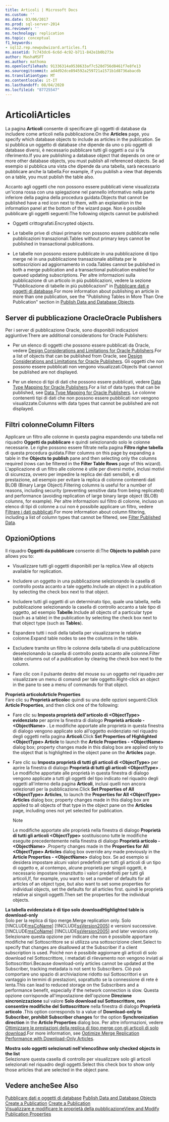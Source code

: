 ```yaml
---
title: Articoli | Microsoft Docs
ms.custom: ''
ms.date: 03/06/2017
ms.prod: sql-server-2014
ms.reviewer: ''
ms.technology: replication
ms.topic: conceptual
f1_keywords:
- sql12.rep.newpubwizard.articles.f1
ms.assetid: 7c743dc6-6c6d-4c92-b711-842e1b0b273e
author: MashaMSFT
ms.author: mathoma
ms.openlocfilehash: 91336314a9538633af7c528d756d8461f7e8fe13
ms.sourcegitcommit: ad4d92dce894592a259721a1571b1d8736abacdb
ms.translationtype: MT
ms.contentlocale: it-IT
ms.lasthandoff: 08/04/2020
ms.locfileid: "87725547"
---
```

# <a name="articles"></a><span data-ttu-id="c5e0b-102">Articoli</span><span class="sxs-lookup"><span data-stu-id="c5e0b-102">Articles</span></span>
  <span data-ttu-id="c5e0b-103">La pagina **Articoli** consente di specificare gli oggetti di database da includere come articoli nella pubblicazione.</span><span class="sxs-lookup"><span data-stu-id="c5e0b-103">On the **Articles** page, you specify which database objects to include as articles in the publication.</span></span> <span data-ttu-id="c5e0b-104">Se si pubblica un oggetto di database che dipende da uno o più oggetti di database diversi, è necessario pubblicare tutti gli oggetti a cui si fa riferimento.</span><span class="sxs-lookup"><span data-stu-id="c5e0b-104">If you are publishing a database object that depends on one or more other database objects, you must publish all referenced objects.</span></span> <span data-ttu-id="c5e0b-105">Se ad esempio si pubblica una vista che dipende da una tabella, sarà necessario pubblicare anche la tabella.</span><span class="sxs-lookup"><span data-stu-id="c5e0b-105">For example, if you publish a view that depends on a table, you must publish the table also.</span></span>  
  
 <span data-ttu-id="c5e0b-106">Accanto agli oggetti che non possono essere pubblicati viene visualizzata un'icona rossa con una spiegazione nel pannello informativo nella parte inferiore della pagina della procedura guidata.</span><span class="sxs-lookup"><span data-stu-id="c5e0b-106">Objects that cannot be published have a red icon next to them, with an explanation in the information panel at the bottom of the wizard page.</span></span> <span data-ttu-id="c5e0b-107">Non è possibile pubblicare gli oggetti seguenti:</span><span class="sxs-lookup"><span data-stu-id="c5e0b-107">The following objects cannot be published:</span></span>  
  
-   <span data-ttu-id="c5e0b-108">Oggetti crittografati.</span><span class="sxs-lookup"><span data-stu-id="c5e0b-108">Encrypted objects.</span></span>  
  
-   <span data-ttu-id="c5e0b-109">Le tabelle prive di chiavi primarie non possono essere pubblicate nelle pubblicazioni transazionali.</span><span class="sxs-lookup"><span data-stu-id="c5e0b-109">Tables without primary keys cannot be published in transactional publications.</span></span>  
  
-   <span data-ttu-id="c5e0b-110">Le tabelle non possono essere pubblicate in una pubblicazione di tipo merge né in una pubblicazione transazionale abilitata per le sottoscrizioni ad aggiornamento in coda.</span><span class="sxs-lookup"><span data-stu-id="c5e0b-110">Tables cannot be published in both a merge publication and a transactional publication enabled for queued updating subscriptions.</span></span> <span data-ttu-id="c5e0b-111">Per altre informazioni sulla pubblicazione di un articolo in più pubblicazioni, vedere la sezione "Pubblicazione di tabelle in più pubblicazioni" in [Pubblicare dati e oggetti di database](publish/publish-data-and-database-objects.md).</span><span class="sxs-lookup"><span data-stu-id="c5e0b-111">For more information about publishing an article in more than one publication, see the "Publishing Tables in More Than One Publication" section in [Publish Data and Database Objects](publish/publish-data-and-database-objects.md).</span></span>  
  
## <a name="oracle-publishers"></a><span data-ttu-id="c5e0b-112">Server di pubblicazione Oracle</span><span class="sxs-lookup"><span data-stu-id="c5e0b-112">Oracle Publishers</span></span>  
 <span data-ttu-id="c5e0b-113">Per i server di pubblicazione Oracle, sono disponibili indicazioni aggiuntive:</span><span class="sxs-lookup"><span data-stu-id="c5e0b-113">There are additional considerations for Oracle Publishers:</span></span>  
  
-   <span data-ttu-id="c5e0b-114">Per un elenco di oggetti che possono essere pubblicati da Oracle, vedere [Design Considerations and Limitations for Oracle Publishers](non-sql/design-considerations-and-limitations-for-oracle-publishers.md).</span><span class="sxs-lookup"><span data-stu-id="c5e0b-114">For a list of objects that can be published from Oracle, see [Design Considerations and Limitations for Oracle Publishers](non-sql/design-considerations-and-limitations-for-oracle-publishers.md).</span></span> <span data-ttu-id="c5e0b-115">Gli oggetti che non possono essere pubblicati non vengono visualizzati.</span><span class="sxs-lookup"><span data-stu-id="c5e0b-115">Objects that cannot be published are not displayed.</span></span>  
  
-   <span data-ttu-id="c5e0b-116">Per un elenco di tipi di dati che possono essere pubblicati, vedere [Data Type Mapping for Oracle Publishers](non-sql/data-type-mapping-for-oracle-publishers.md).</span><span class="sxs-lookup"><span data-stu-id="c5e0b-116">For a list of data types that can be published, see [Data Type Mapping for Oracle Publishers](non-sql/data-type-mapping-for-oracle-publishers.md).</span></span> <span data-ttu-id="c5e0b-117">Le colonne contenenti tipi di dati che non possono essere pubblicati non vengono visualizzate.</span><span class="sxs-lookup"><span data-stu-id="c5e0b-117">Columns with data types that cannot be published are not displayed.</span></span>  
  
## <a name="column-filters"></a><span data-ttu-id="c5e0b-118">Filtri colonne</span><span class="sxs-lookup"><span data-stu-id="c5e0b-118">Column Filters</span></span>  
 <span data-ttu-id="c5e0b-119">Applicare un filtro alle colonne in questa pagina espandendo una tabella nel riquadro **Oggetti da pubblicare** e quindi selezionando solo le colonne necessarie. Le righe possono essere filtrate nella pagina **Filtro righe tabella** di questa procedura guidata.</span><span class="sxs-lookup"><span data-stu-id="c5e0b-119">Filter columns on this page by expanding a table in the **Objects to publish** pane and then selecting only the columns required (rows can be filtered in the **Filter Table Rows** page of this wizard).</span></span> <span data-ttu-id="c5e0b-120">L'applicazione di un filtro alle colonne è utile per diversi motivi, inclusi motivi di sicurezza, ovvero per impedire la replica dei dati sensibili, e di prestazione, ad esempio per evitare la replica di colonne contenenti dati BLOB (Binary Large Object).</span><span class="sxs-lookup"><span data-stu-id="c5e0b-120">Filtering columns is useful for a number of reasons, including security (preventing sensitive data from being replicated) and performance (avoiding replication of large binary large object (BLOB) columns, for example).</span></span> <span data-ttu-id="c5e0b-121">Per altre informazioni sul filtro di colonne, incluso un elenco di tipi di colonne a cui non è possibile applicare un filtro, vedere [Filtrare i dati pubblicati](publish/filter-published-data.md).</span><span class="sxs-lookup"><span data-stu-id="c5e0b-121">For more information about column filtering, including a list of column types that cannot be filtered, see [Filter Published Data](publish/filter-published-data.md).</span></span>  
  
## <a name="options"></a><span data-ttu-id="c5e0b-122">Opzioni</span><span class="sxs-lookup"><span data-stu-id="c5e0b-122">Options</span></span>  
 <span data-ttu-id="c5e0b-123">Il riquadro **Oggetti da pubblicare** consente di:</span><span class="sxs-lookup"><span data-stu-id="c5e0b-123">The **Objects to publish** pane allows you to:</span></span>  
  
-   <span data-ttu-id="c5e0b-124">Visualizzare tutti gli oggetti disponibili per la replica.</span><span class="sxs-lookup"><span data-stu-id="c5e0b-124">View all objects available for replication.</span></span>  
  
-   <span data-ttu-id="c5e0b-125">Includere un oggetto in una pubblicazione selezionando la casella di controllo posta accanto a tale oggetto.</span><span class="sxs-lookup"><span data-stu-id="c5e0b-125">Include an object in a publication by selecting the check box next to that object.</span></span>  
  
-   <span data-ttu-id="c5e0b-126">Includere tutti gli oggetti di un determinato tipo, quale una tabella, nella pubblicazione selezionando la casella di controllo accanto a tale tipo di oggetto, ad esempio **Tabelle**.</span><span class="sxs-lookup"><span data-stu-id="c5e0b-126">Include all objects of a particular type (such as a table) in the publication by selecting the check box next to that object type (such as **Tables**).</span></span>  
  
-   <span data-ttu-id="c5e0b-127">Espandere tutti i nodi della tabella per visualizzarne le relative colonne.</span><span class="sxs-lookup"><span data-stu-id="c5e0b-127">Expand table nodes to see the columns in the table.</span></span>  
  
-   <span data-ttu-id="c5e0b-128">Escludere tramite un filtro le colonne della tabella di una pubblicazione deselezionando la casella di controllo posta accanto alle colonne.</span><span class="sxs-lookup"><span data-stu-id="c5e0b-128">Filter table columns out of a publication by clearing the check box next to the column.</span></span>  
  
-   <span data-ttu-id="c5e0b-129">Fare clic con il pulsante destro del mouse su un oggetto nel riquadro per visualizzare un menu di comandi per tale oggetto.</span><span class="sxs-lookup"><span data-stu-id="c5e0b-129">Right-click an object in the pane to see a menu of commands for that object.</span></span>  
  
 <span data-ttu-id="c5e0b-130">**Proprietà articolo**</span><span class="sxs-lookup"><span data-stu-id="c5e0b-130">**Article Properties**</span></span>  
 <span data-ttu-id="c5e0b-131">Fare clic su **Proprietà articolo**e quindi su una delle opzioni seguenti:</span><span class="sxs-lookup"><span data-stu-id="c5e0b-131">Click **Article Properties**, and then click one of the following:</span></span>  
  
-   <span data-ttu-id="c5e0b-132">Fare clic su **Imposta proprietà dell'articolo di \<ObjectType> evidenziato** per aprire la finestra di dialogo **Proprietà articolo - \<ObjectName>** . Le modifiche apportate alle proprietà in questa finestra di dialogo vengono applicate solo all'oggetto evidenziato nel riquadro degli oggetti nella pagina **Articoli**.</span><span class="sxs-lookup"><span data-stu-id="c5e0b-132">Click **Set Properties of Highlighted \<ObjectType> Article** to launch the **Article Properties - \<ObjectName>** dialog box; property changes made in this dialog box are applied only to the object that is highlighted in the object pane on the **Articles** page.</span></span>  
  
-   <span data-ttu-id="c5e0b-133">Fare clic su **Imposta proprietà di tutti gli articoli di \<ObjectType>** per aprire la finestra di dialogo **Proprietà di tutti gli articoli \<ObjectType>** . Le modifiche apportate alle proprietà in questa finestra di dialogo vengono applicate a tutti gli oggetti del tipo indicato nel riquadro degli oggetti all'interno della pagina **Articoli**, inclusi quelli non ancora selezionati per la pubblicazione.</span><span class="sxs-lookup"><span data-stu-id="c5e0b-133">Click **Set Properties of All \<ObjectType> Articles**, to launch the **Properties for All \<ObjectType> Articles** dialog box; property changes made in this dialog box are applied to all objects of that type in the object pane on the **Articles** page, including ones not yet selected for publication.</span></span>  
  
    > [!NOTE]  
    >  <span data-ttu-id="c5e0b-134">Le modifiche apportate alle proprietà nella finestra di dialogo **Proprietà di tutti gli articoli \<ObjectType>** sostituiscono tutte le modifiche eseguite precedentemente nella finestra di dialogo **Proprietà articolo - \<ObjectName>** .</span><span class="sxs-lookup"><span data-stu-id="c5e0b-134">Property changes made in the **Properties for All \<ObjectType> Articles** dialog box override any made previously in the **Article Properties - \<ObjectName>** dialog box.</span></span> <span data-ttu-id="c5e0b-135">Se ad esempio si desidera impostare alcuni valori predefiniti per tutti gli articoli di un tipo di oggetto e, al contempo, alcune proprietà per singoli oggetti, è necessario impostare innanzitutto i valori predefiniti per tutti gli articoli,</span><span class="sxs-lookup"><span data-stu-id="c5e0b-135">If, for example, you want to set a number of defaults for all articles of an object type, but also want to set some properties for individual objects, set the defaults for all articles first.</span></span> <span data-ttu-id="c5e0b-136">quindi le proprietà relative ai singoli oggetti.</span><span class="sxs-lookup"><span data-stu-id="c5e0b-136">Then set the properties for the individual objects.</span></span>  
  
 <span data-ttu-id="c5e0b-137">**La tabella evidenziata è di tipo solo download**</span><span class="sxs-lookup"><span data-stu-id="c5e0b-137">**Highlighted table is download-only**</span></span>  
 <span data-ttu-id="c5e0b-138">Solo per la replica di tipo merge.</span><span class="sxs-lookup"><span data-stu-id="c5e0b-138">Merge replication only.</span></span> <span data-ttu-id="c5e0b-139">Solo [!INCLUDE[msCoName](../../includes/msconame-md.md)] [!INCLUDE[ssVersion2005](../../includes/ssversion2005-md.md)] e versioni successive.</span><span class="sxs-lookup"><span data-stu-id="c5e0b-139">[!INCLUDE[msCoName](../../includes/msconame-md.md)] [!INCLUDE[ssVersion2005](../../includes/ssversion2005-md.md)] and later versions only.</span></span> <span data-ttu-id="c5e0b-140">Selezionare questa opzione per indicare che non è possibile apportare modifiche nel Sottoscrittore se si utilizza una sottoscrizione client.</span><span class="sxs-lookup"><span data-stu-id="c5e0b-140">Select to specify that changes are disallowed at the Subscriber if a client subscription is used.</span></span> <span data-ttu-id="c5e0b-141">Poiché non è possibile aggiornare gli articoli di solo download nel Sottoscrittore, i metadati di rilevamento non vengono inviati ai Sottoscrittori.</span><span class="sxs-lookup"><span data-stu-id="c5e0b-141">Because download-only articles cannot be updated at the Subscriber, tracking metadata is not sent to Subscribers.</span></span> <span data-ttu-id="c5e0b-142">Ciò può comportare uno spazio di archiviazione ridotto sui Sottoscrittori e un vantaggio in termini di prestazioni, soprattutto se la connessione di rete è lenta.</span><span class="sxs-lookup"><span data-stu-id="c5e0b-142">This can lead to reduced storage on the Subscribers and a performance benefit, especially if the network connection is slow.</span></span> <span data-ttu-id="c5e0b-143">Questa opzione corrisponde all'impostazione dell'opzione **Direzione sincronizzazione** sul valore **Solo download sul Sottoscrittore, non consentire modifiche del Sottoscrittore** nella finestra di dialogo **Proprietà articolo** .</span><span class="sxs-lookup"><span data-stu-id="c5e0b-143">This option corresponds to a value of **Download-only to Subscriber, prohibit Subscriber changes** for the option **Synchronization direction** in the **Article Properties** dialog box.</span></span> <span data-ttu-id="c5e0b-144">Per altre informazioni, vedere [Ottimizzare le prestazioni della replica di tipo merge con gli articoli di solo download](merge/optimize-merge-replication-performance-with-download-only-articles.md).</span><span class="sxs-lookup"><span data-stu-id="c5e0b-144">For more information, see [Optimize Merge Replication Performance with Download-Only Articles](merge/optimize-merge-replication-performance-with-download-only-articles.md).</span></span>  
  
 <span data-ttu-id="c5e0b-145">**Mostra solo oggetti selezionati nell'elenco**</span><span class="sxs-lookup"><span data-stu-id="c5e0b-145">**Show only checked objects in the list**</span></span>  
 <span data-ttu-id="c5e0b-146">Selezionare questa casella di controllo per visualizzare solo gli articoli selezionati nel riquadro degli oggetti.</span><span class="sxs-lookup"><span data-stu-id="c5e0b-146">Select this check box to show only those articles that are selected in the object pane.</span></span>  
  
## <a name="see-also"></a><span data-ttu-id="c5e0b-147">Vedere anche</span><span class="sxs-lookup"><span data-stu-id="c5e0b-147">See Also</span></span>  
 <span data-ttu-id="c5e0b-148">[Pubblicare dati e oggetti di database](publish/publish-data-and-database-objects.md) </span><span class="sxs-lookup"><span data-stu-id="c5e0b-148">[Publish Data and Database Objects](publish/publish-data-and-database-objects.md) </span></span>  
 <span data-ttu-id="c5e0b-149">[Create a Publication](publish/create-a-publication.md) </span><span class="sxs-lookup"><span data-stu-id="c5e0b-149">[Create a Publication](publish/create-a-publication.md) </span></span>  
 [<span data-ttu-id="c5e0b-150">Visualizzare e modificare le proprietà della pubblicazione</span><span class="sxs-lookup"><span data-stu-id="c5e0b-150">View and Modify Publication Properties</span></span>](publish/view-and-modify-publication-properties.md)  
  
  
